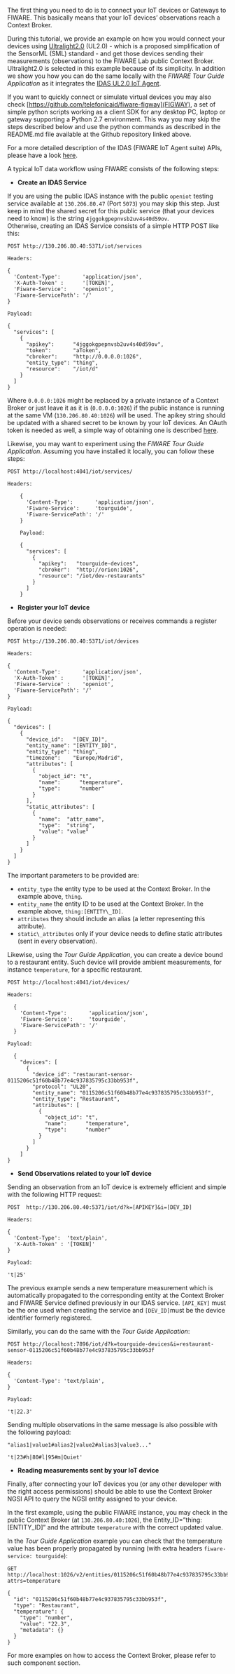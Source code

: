 The first thing you need to do is to connect your IoT devices or
Gateways to FIWARE. This basically means that your IoT devices’ observations reach a Context Broker.

During this tutorial, we provide an example on how you would
connect your devices using [Ultralight2.0](https://github.com/telefonicaid/iotagent-ul#protocol) (UL2.0) - which is a proposed
simplification of the SensorML (SML) standard - and get those devices
sending their measurements (observations) to the FIWARE Lab public
Context Broker. Ultralight2.0 is selected in this example because of its
simplicity. In addition we show you how you can do the same locally with the
*FIWARE Tour Guide Application* as it integrates the [IDAS UL2.0 IoT Agent](https://github.com/telefonicaid/iotagent-ul). 

If you want to quickly connect or simulate virtual devices you may also
check [https://github.com/telefonicaid/fiware-figway](FIGWAY),
a set of simple python scripts working as a client SDK for
any desktop PC, laptop or gateway supporting a Python 2.7 environment.
This way you may skip the steps described below and use the python
commands as described in the README.md file available at the Github
repository linked above.

For a more detailed description of the IDAS (FIWARE IoT Agent suite) APIs,
please have a look [here](http://docs.telefonicaiotiotagents.apiary.io/).

A typical IoT data workflow using FIWARE consists of the following steps:

+ **Create an IDAS Service**

 If you are using the public IDAS instance with the public `openiot`
testing service available at `130.206.80.47` (Port `5073`) you may skip this
step. Just keep in mind the shared secret for this public service (that
your devices need to know) is the string `4jggokgpepnvsb2uv4s40d59ov`.  
 Otherwise, creating an IDAS Service consists of a simple HTTP POST like this:

    POST http://130.206.80.40:5371/iot/services
    
    Headers:
    
    {
      'Content-Type':       'application/json',
      'X-Auth-Token' :      '[TOKEN]',
      'Fiware-Service':     'openiot',
      'Fiware-ServicePath': '/'
    }
    
    Payload:
    
    {
      "services": [
        {
          "apikey":      "4jggokgpepnvsb2uv4s40d59ov",
          "token":       "aToken",
          "cbroker":     "http://0.0.0.0:1026",
          "entity_type": "thing",
          "resource":    "/iot/d"
        }
      ]
    }

Where `0.0.0.0:1026` might be replaced by a private instance of
a Context Broker or just leave it as it is (`0.0.0.0:1026`) if the public
instance is running at the same VM (`130.206.80.40:1026`) will be used. The apikey
string should be updated with a shared secret to be known by your IoT devices. An OAuth
token is needed as well, a simple way of obtaining one
is described [here](http://fiware-orion.readthedocs.io/en/develop/quick_start_guide/index.html).

Likewise, you may want to experiment using the *FIWARE Tour Guide Application*.
Assuming you have installed it locally, you can follow these steps: 

    POST http://localhost:4041/iot/services/
    
    Headers:
        
        {
          'Content-Type':       'application/json',
          'Fiware-Service':     'tourguide',
          'Fiware-ServicePath': '/'
        }
        
        Payload:
        
        {
          "services": [
            {
              "apikey":   "tourguide-devices",
              "cbroker":  "http://orion:1026",
              "resource": "/iot/dev-restaurants"
            }
          ]
        }


+ **Register your IoT device**

Before your device sends observations or receives commands a register operation is needed:

    POST http://130.206.80.40:5371/iot/devices
    
    Headers:
    
    {
      'Content-Type':       'application/json',
      'X-Auth-Token' :      '[TOKEN]',
      'Fiware-Service' :    'openiot',
      'Fiware-ServicePath': '/'
    }
    
    Payload:
    
    {
      "devices": [
        {
          "device_id":   "[DEV_ID]",
          "entity_name": "[ENTITY_ID]",
          "entity_type": "thing",
          "timezone":    "Europe/Madrid",
          "attributes": [
            {
              "object_id": "t",
              "name":      "temperature",
              "type":      "number"
            }
          ],
          "static_attributes": [
            {
              "name":  "attr_name",
              "type":  "string",
              "value": "value"
            }
          ]
        }
      ]
    }

The important parameters to be provided are:

* `entity_type` the entity type to be used at the Context Broker. In the example above, `thing`.
* `entity_name` the entity ID to be used at the Context Broker. In the example above, `thing:[ENTITY\_ID]`.
* `attributes`  they should include an alias (a letter representing this attribute).
* `static\_attributes` only if your device needs to define static attributes (sent in every observation).
 
Likewise, using the *Tour Guide Application*, you can create a device bound to a restaurant entity.
Such device will provide ambient measurements, for instance `temperature`, for a specific restaurant.
 
    POST http://localhost:4041/iot/devices/
     
    Headers:
    
      {
        'Content-Type':       'application/json',
        'Fiware-Service':     'tourguide',
        'Fiware-ServicePath': '/'
      }
    
    Payload:
    
      {
        "devices": [
          {
            "device_id": "restaurant-sensor-0115206c51f60b48b77e4c937835795c33bb953f",
            "protocol": "UL20",
            "entity_name": "0115206c51f60b48b77e4c937835795c33bb953f",
            "entity_type": "Restaurant",
            "attributes": [
              {
                "object_id": "t",
                "name":      "temperature",
                "type":      "number"
              }
            ]
          }
        ]
    }

+ **Send Observations related to your IoT device**

 Sending an observation from an IoT device is extremely efficient and simple with the following HTTP request:

    POST  http://130.206.80.40:5371/iot/d?k=[APIKEY]&i=[DEV_ID]
    
    Headers:
    
    {
      'Content-Type':  'text/plain',
      'X-Auth-Token' : '[TOKEN]'
    }
    
    Payload:
    
    't|25'

The previous example sends a new temperature measurement which
is automatically propagated to the corresponding entity at the
Context Broker and FIWARE Service defined previously in our IDAS service.
`[API_KEY]` must be the one used when creating the service and `[DEV_ID]`must be the device
identifier formerly registered. 

Similarly, you can do the same with the *Tour Guide Application*:

    POST http://localhost:7896/iot/d?k=tourguide-devices&i=restaurant-sensor-0115206c51f60b48b77e4c937835795c33bb953f
    
    Headers:
    
    {
      'Content-Type': 'text/plain',
    }
    
    Payload:
    
    't|22.3'

Sending multiple observations in the same message is also possible with the following payload:

    "alias1|value1#alias2|value2#alias3|value3..."
    
    't|23#h|80#l|95#m|Quiet'

+ **Reading measurements sent by your IoT device**

Finally, after connecting your IoT devices you (or any other
developer with the right access permissions) should be able to use the
Context Broker NGSI API to query the NGSI entity assigned to your device. 

In the first example, using the public FIWARE instance,
you may check in the public Context Broker (at `130.206.80.40:1026`), the
Entity\_ID=”thing:[ENTITY\_ID]” and the attribute `temperature` with the correct updated value.

In the *Tour Guide Application* example you can check that the temperature value has been properly
propagated by running (with extra headers `fiware-service: tourguide`):

    GET http://localhost:1026/v2/entities/0115206c51f60b48b77e4c937835795c33bb953f?attrs=temperature
    
    {
      "id": "0115206c51f60b48b77e4c937835795c33bb953f",
      "type": "Restaurant",
      "temperature": {
        "type": "number",
        "value": "22.3",
        "metadata": {}
      }
    }

For more examples on how to access the Context Broker, please refer to such component section.
